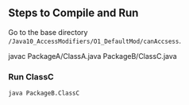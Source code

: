 ## Steps to Compile and Run

Go to the base directory `/Java10_AccessModifiers/O1_DefaultMod/canAccsess`.

javac PackageA/ClassA.java PackageB/ClassC.java


### Run ClassC

`java PackageB.ClassC`
